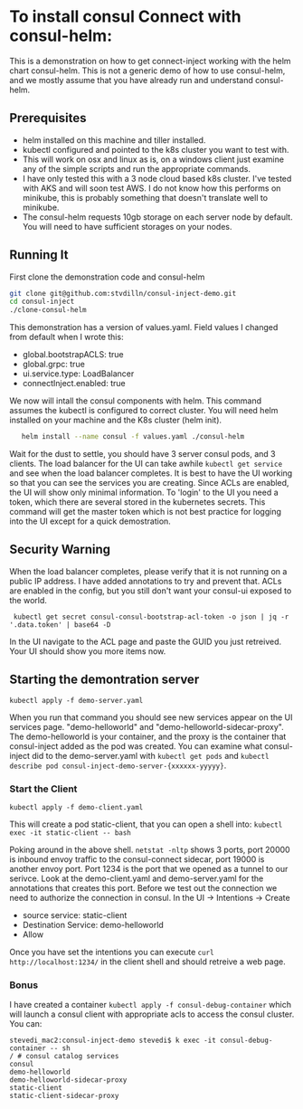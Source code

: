 # To install consul Connect with consul-helm:

This is a demonstration on how to get connect-inject working with the helm chart consul-helm.  This is not a generic demo of how to use consul-helm, and we mostly assume that you have already run and understand consul-helm.

## Prerequisites

- helm installed on this machine and tiller installed.  
- kubectl configured and pointed to the k8s cluster you want to test with.
- This will work on osx and linux as is, on a windows client just examine any of the simple scripts and run the appropriate commands.
- I have only tested this with a 3 node cloud based k8s cluster.  I've tested with AKS and will soon test AWS.  I do not know how this performs on minikube, this is probably something that doesn't translate well to minikube.
- The consul-helm requests 10gb storage on each server node by default.  You will need to have sufficient storages on your nodes.


## Running It
First clone the demonstration code and consul-helm
```bash
git clone git@github.com:stvdilln/consul-inject-demo.git
cd consul-inject 
./clone-consul-helm
```
This demonstration has a version of values.yaml.  Field values I changed from default when I wrote this:
- global.bootstrapACLS: true
- global.grpc: true
- ui.service.type: LoadBalancer  
- connectInject.enabled: true

We now will intall the consul components with helm.  This command assumes the kubectl is configured to correct cluster.  You will need helm installed on your machine and the K8s cluster (helm init).
```bash
   helm install --name consul -f values.yaml ./consul-helm 
```

Wait for the dust to settle, you should have 3 server consul pods, and 3 clients.   The load balancer for the UI can take awhile `kubectl get service` and see when the load balancer completes.  It is best to have the UI working so that you can see the 
services you are creating.  Since ACLs are enabled, the UI will show only minimal information.  To 'login' to the UI you need a token, which there are several stored in the kubernetes secrets.  This command will get the master token which is not best practice for logging into the UI except for a quick demostration.  

## Security Warning
When the load balancer completes, please verify that it is not running on a public IP address.  I have added annotations to try and prevent that. ACLs are enabled in the config, but you still don't want your consul-ui exposed to the world.  


```
 kubectl get secret consul-consul-bootstrap-acl-token -o json | jq -r '.data.token' | base64 -D
```
In the UI navigate to the ACL page and paste the GUID you just retreived.  Your UI should show you more items now.

## Starting the demontration server

```kubectl apply -f demo-server.yaml```

When you run that command you should see new services appear on the UI services page.  "demo-helloworld" and "demo-helloworld-sidecar-proxy".  The demo-helloworld is your container, and the proxy is the container that consul-inject added as the pod was created.  You can examine what consul-inject did to the demo-server.yaml with `kubectl get pods` and  `kubectl describe pod consul-inject-demo-server-{xxxxxx-yyyyy}`.

### Start the Client
```kubectl apply -f demo-client.yaml```

This will create a pod static-client, that you can open a shell into:
`kubectl exec -it static-client -- bash`

Poking around in the above shell.  `netstat -nltp` shows 3 ports, port 20000 is inbound envoy traffic to the consul-connect sidecar, port 19000 is another envoy port.  Port 1234 is the port that we opened as a tunnel to our serivce.  Look at the demo-client.yaml and demo-server.yaml for the annotations that creates this port.  Before we test out the connection we 
need to authorize the connection in consul.  In the UI -> Intentions -> Create
- source service: static-client
- Destination Service: demo-helloworld
- Allow

Once you have set the intentions you can execute `curl http://localhost:1234/` in the client shell and should retreive a web page.

### Bonus
I have created a container `kubectl apply -f consul-debug-container` which will launch a consul client with appropriate acls to access the consul cluster.  You can:
```
stevedi_mac2:consul-inject-demo stevedi$ k exec -it consul-debug-container -- sh
/ # consul catalog services
consul
demo-helloworld
demo-helloworld-sidecar-proxy
static-client
static-client-sidecar-proxy
```